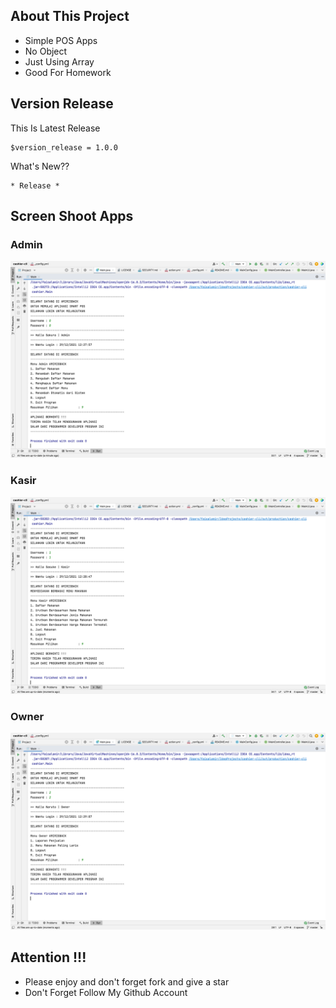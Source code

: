 ## About This Project
- Simple POS Apps
- No Object
- Just Using Array
- Good For Homework

## Version Release
This Is Latest Release

    $version_release = 1.0.0

What's New??

    * Release *

## Screen Shoot Apps
### Admin
![ScreenShoot Apps](docs/image/ss_1.png?raw=true)

### Kasir
![ScreenShoot Apps](docs/image/ss_3.png?raw=true)

### Owner
![ScreenShoot Apps](docs/image/ss_2.png?raw=true)


## Attention !!!
- Please enjoy and don't forget fork and give a star
- Don't Forget Follow My Github Account
